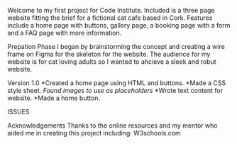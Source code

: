Welcome to my first project for Code Institute.
Included is a three page website fitting the brief for a fictional cat cafe based in Cork.
Features include a home page with buttons, gallery page, a booking page with a form and a FAQ page with more information.

Prepation Phase
I began by brainstorming the concept and creating a wire frame on Figma for the skeleton for the website.
The audience for my website is for cat loving adults so I wanted to ahcieve a sleek and robut website.

Version 1.0
*Created a home page using HTML and buttons.
*Made a CSS style sheet.
*Found images to use as placeholders*
*Wrote text content for website.
*Made a home button.

ISSUES


Acknowledgements
Thanks to the online resources and my mentor who aided me in creating this project including:
W3schools.com